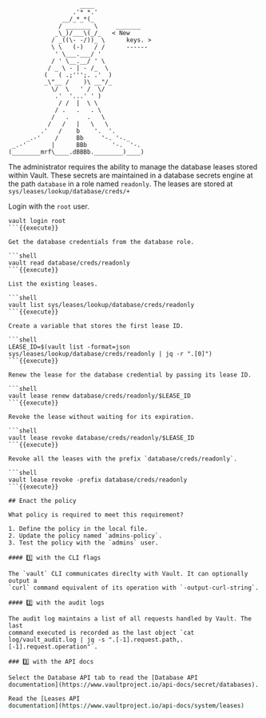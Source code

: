 ```
                    ____
                  .'* *.'
               __/_*_*(_
              / _______ \     _______
             _\_)/___\(_/_   < New
            / _((\- -/))_ \      keys. >
            \ \   (-)   / /      ------
             ' \___.___/ '
            / ' \__.__/ ' \
           / _ \ - | - /_  \
          (   ( .;''';. .'  )
          _\"__ /    )\ __"/_
            \/  \   ' /  \/
             .'  '...' ' )
              / /  |  \ \
             / .   .   . \
            /   .     .   \
           /   /   |   \   \
         .'   /    b    '.  '.
     _.-'    /     Bb     '-. '-._
 _.-'       |      BBb       '-.  '-.
(________mrf\____.dBBBb.________)____)
```

The administrator requires the ability to manage the database leases stored
within Vault. These secrets are maintained in a database secrets engine at the
path `database` in a role named `readonly`. The leases are stored at
`sys/leases/lookup/database/creds/+`

Login with the `root` user.

```shell
vault login root
```{{execute}}

Get the database credentials from the database role.

```shell
vault read database/creds/readonly
```{{execute}}

List the existing leases.

```shell
vault list sys/leases/lookup/database/creds/readonly
```{{execute}}

Create a variable that stores the first lease ID.

```shell
LEASE_ID=$(vault list -format=json sys/leases/lookup/database/creds/readonly | jq -r ".[0]")
```{{execute}}

Renew the lease for the database credential by passing its lease ID.

```shell
vault lease renew database/creds/readonly/$LEASE_ID
```{{execute}}

Revoke the lease without waiting for its expiration.

```shell
vault lease revoke database/creds/readonly/$LEASE_ID
```{{execute}}

Revoke all the leases with the prefix `database/creds/readonly`.

```shell
vault lease revoke -prefix database/creds/readonly
```{{execute}}

## Enact the policy

What policy is required to meet this requirement?

1. Define the policy in the local file.
2. Update the policy named `admins-policy`.
3. Test the policy with the `admins` user.

#### 1️⃣ with the CLI flags

The `vault` CLI communicates direclty with Vault. It can optionally output a
`curl` command equivalent of its operation with `-output-curl-string`.

#### 2️⃣ with the audit logs

The audit log maintains a list of all requests handled by Vault. The last
command executed is recorded as the last object `cat log/vault_audit.log | jq -s ".[-1].request.path,.[-1].request.operation"`.

### 3️⃣ with the API docs

Select the Database API tab to read the [Database API
documentation](https://www.vaultproject.io/api-docs/secret/databases).

Read the [Leases API
documentation](https://www.vaultproject.io/api-docs/system/leases)

